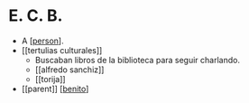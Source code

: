 # E. C. B.

- A [[person]].
- [[tertulias culturales]]
  - Buscaban libros de la biblioteca para seguir charlando.
  - [[alfredo sanchiz]]
  - [[torija]]
- [[parent]] [[benito]]



[//begin]: # "Autogenerated link references for markdown compatibility"
[person]: person "Person"
[benito]: benito "Benito"
[//end]: # "Autogenerated link references"